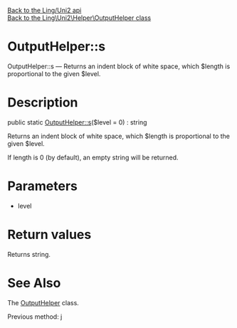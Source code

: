 [Back to the Ling/Uni2 api](https://github.com/lingtalfi/Uni2/blob/master/doc/api/Ling/Uni2.md)<br>
[Back to the Ling\Uni2\Helper\OutputHelper class](https://github.com/lingtalfi/Uni2/blob/master/doc/api/Ling/Uni2/Helper/OutputHelper.md)


OutputHelper::s
================



OutputHelper::s — Returns an indent block of white space, which $length is proportional to the given $level.




Description
================


public static [OutputHelper::s](https://github.com/lingtalfi/Uni2/blob/master/doc/api/Ling/Uni2/Helper/OutputHelper/s.md)($level = 0) : string




Returns an indent block of white space, which $length is proportional to the given $level.

If length is 0 (by default), an empty string will be returned.




Parameters
================


- level

    


Return values
================

Returns string.








See Also
================

The [OutputHelper](https://github.com/lingtalfi/Uni2/blob/master/doc/api/Ling/Uni2/Helper/OutputHelper.md) class.

Previous method: [j](https://github.com/lingtalfi/Uni2/blob/master/doc/api/Ling/Uni2/Helper/OutputHelper/j.md)<br>

